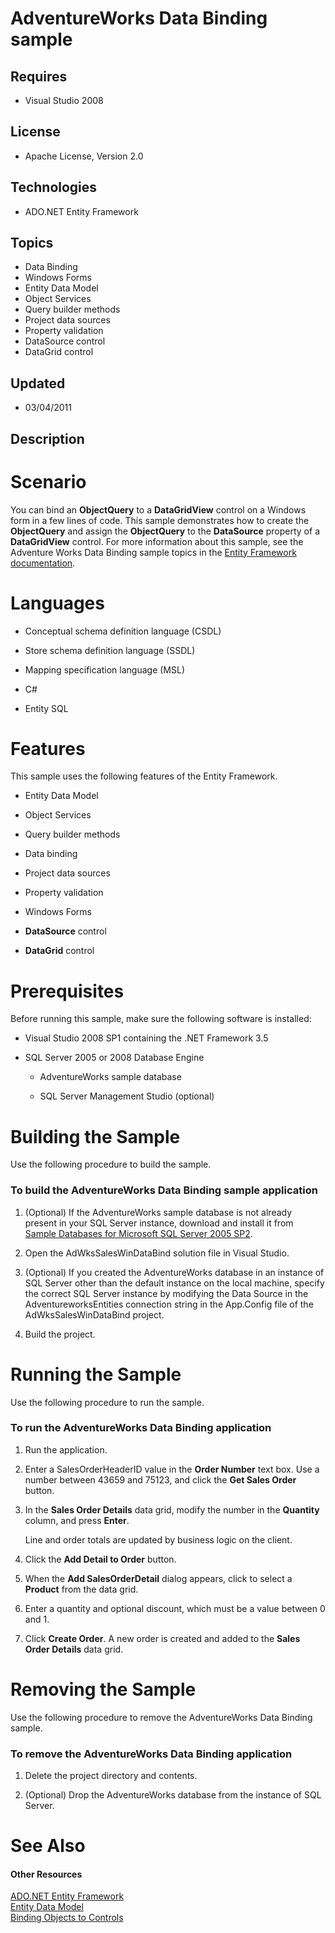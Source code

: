 # AdventureWorks Data Binding sample
## Requires
- Visual Studio 2008
## License
- Apache License, Version 2.0
## Technologies
- ADO.NET Entity Framework
## Topics
- Data Binding
- Windows Forms
- Entity Data Model
- Object Services
- Query builder methods
- Project data sources
- Property validation
- DataSource control
- DataGrid control
## Updated
- 03/04/2011
## Description

<h1 class="heading">Scenario</h1>
<div class="seeAlsoNoToggleSection" id="sectionSectionEPBHA">
<p>You can bind an <strong>ObjectQuery</strong> to a <strong>DataGridView</strong> control on a Windows form in a few lines of code. This sample demonstrates how to create the
<strong>ObjectQuery</strong> and assign the <strong>ObjectQuery</strong> to the <strong>
DataSource</strong> property of a <strong>DataGridView</strong> control. For more information about this sample, see the Adventure Works Data Binding sample topics in the
<a href="http://msdn.microsoft.com/en-us/library/065daca8-f82b-49d0-a11e-8cceb907a34b">
Entity Framework documentation</a>.</p>
</div>
<h1 class="heading">Languages</h1>
<div class="seeAlsoNoToggleSection" id="sectionSectionENBHA">
<ul>
<li>
<p>Conceptual schema definition language (CSDL)</p>
</li><li>
<p>Store schema definition language (SSDL)</p>
</li><li>
<p>Mapping specification language (MSL)</p>
</li><li>
<p>C#</p>
</li><li>
<p>Entity SQL</p>
</li></ul>
</div>
<h1 class="heading">Features</h1>
<div class="seeAlsoNoToggleSection" id="sectionSectionELBHA">
<p>This sample uses the following features of the Entity Framework.</p>
<ul>
<li>
<p>Entity Data Model</p>
</li><li>
<p>Object Services</p>
</li><li>
<p>Query builder methods</p>
</li><li>
<p>Data binding</p>
</li><li>
<p>Project data sources</p>
</li><li>
<p>Property validation</p>
</li><li>
<p>Windows Forms</p>
</li><li>
<p><strong>DataSource</strong> control</p>
</li><li>
<p><strong>DataGrid</strong> control</p>
</li></ul>
</div>
<h1 class="heading">Prerequisites</h1>
<div class="seeAlsoNoToggleSection" id="sectionSectionEJBHA">
<p>Before running this sample, make sure the following software is installed:</p>
<ul>
<li>
<p>Visual Studio 2008 SP1 containing the .NET Framework 3.5</p>
</li><li>
<p>SQL Server 2005 or 2008 Database Engine</p>
<ul>
<li>
<p>AdventureWorks sample database</p>
</li><li>
<p>SQL Server Management Studio (optional)</p>
</li></ul>
</li></ul>
</div>
<h1 class="heading">Building the Sample</h1>
<div class="seeAlsoNoToggleSection" id="sectionSectionEHBHA">
<p>Use the following procedure to build the sample.</p>
<h3 class="subHeading">To build the AdventureWorks Data Binding sample application</h3>
<div class="subSection">
<ol>
<li>
<p>(Optional) If the AdventureWorks sample database is not already present in your SQL Server instance, download and install it from
<a href="http://go.microsoft.com/fwlink/?LinkId=124770" target="_blank">Sample Databases for Microsoft SQL Server 2005 SP2</a>.</p>
</li><li>
<p>Open the AdWksSalesWinDataBind solution file in Visual Studio.</p>
</li><li>
<p>(Optional) If you created the AdventureWorks database in an instance of SQL Server other than the default instance on the local machine, specify the correct SQL Server instance by modifying the Data Source in the AdventureworksEntities connection string
 in the App.Config file of the AdWksSalesWinDataBind project.</p>
</li><li>
<p>Build the project.</p>
</li></ol>
</div>
</div>
<h1 class="heading">Running the Sample</h1>
<div class="seeAlsoNoToggleSection" id="sectionSectionEFBHA">
<p>Use the following procedure to run the sample.</p>
<h3 class="subHeading">To run the AdventureWorks Data Binding application</h3>
<div class="subSection">
<ol>
<li>
<p>Run the application.</p>
</li><li>
<p>Enter a SalesOrderHeaderID value in the <strong>Order Number</strong> text box. Use a number between 43659 and 75123, and click the
<strong>Get Sales Order</strong> button.</p>
</li><li>
<p>In the <strong>Sales Order Details</strong> data grid, modify the number in the
<strong>Quantity</strong> column, and press <strong>Enter</strong>.</p>
<p>Line and order totals are updated by business logic on the client.</p>
</li><li>
<p>Click the <strong>Add Detail to Order</strong> button.</p>
</li><li>
<p>When the <strong>Add SalesOrderDetail</strong> dialog appears, click to select a
<strong>Product</strong> from the data grid.</p>
</li><li>
<p>Enter a quantity and optional discount, which must be a value between 0 and 1.</p>
</li><li>
<p>Click <strong>Create Order</strong>. A new order is created and added to the <strong>
Sales Order Details</strong> data grid.</p>
</li></ol>
</div>
</div>
<h1 class="heading">Removing the Sample</h1>
<div class="seeAlsoNoToggleSection" id="sectionSectionEDBHA">
<p>Use the following procedure to remove the AdventureWorks Data Binding sample.</p>
<h3 class="subHeading">To remove the AdventureWorks Data Binding application</h3>
<div class="subSection">
<ol>
<li>
<p>Delete the project directory and contents.</p>
</li><li>
<p>(Optional) Drop the AdventureWorks database from the instance of SQL Server.</p>
</li></ol>
</div>
</div>
<h1 class="heading"><span id="seeAlsoNoToggle">See Also</span></h1>
<div class="seeAlsoNoToggleSection" id="seeAlsoSection">
<h4 class="subHeading">Other Resources</h4>
<a href="http://msdn.microsoft.com/en-us/library/a437041f-6899-4ae7-96ce-aabf528d7205" target="_blank">ADO.NET Entity Framework</a><br>
<a href="http://msdn.microsoft.com/en-us/library/64a9fba4-9166-4140-be0b-43f15531cdd1" target="_blank">Entity Data Model</a><br>
<a href="http://msdn.microsoft.com/en-us/library/1af01b4c-1046-4b5d-bc50-d6f3b64e92af" target="_blank">Binding Objects to Controls</a></div>
